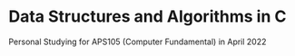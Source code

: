 # Data Structures and Algorithms in C
Personal Studying for APS105 (Computer Fundamental) in April 2022 
